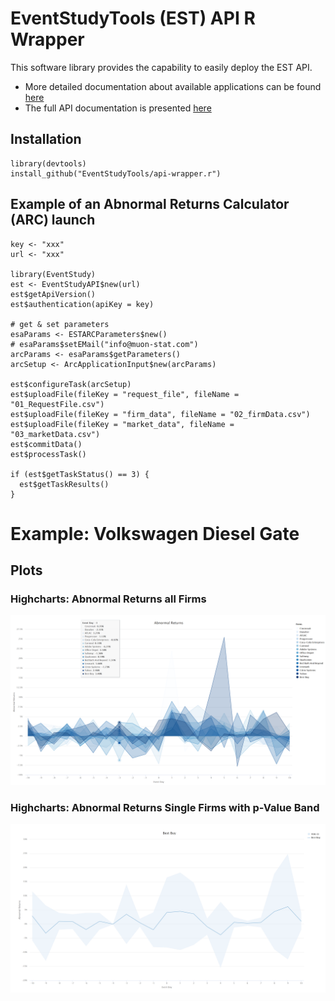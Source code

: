 # EventStudyTools (EST) API R Wrapper

This software library provides the capability to easily deploy the EST API.

* More detailed documentation about available applications can be found [here](http://wwww.eventstudytools.com)
* The full API documentation is presented [here](http://wwww.eventstudytools.com/API-ARC)

## Installation
```
library(devtools)
install_github("EventStudyTools/api-wrapper.r")
```

## Example of an Abnormal Returns Calculator (ARC) launch

```
key <- "xxx"
url <- "xxx"

library(EventStudy)
est <- EventStudyAPI$new(url)
est$getApiVersion()
est$authentication(apiKey = key)

# get & set parameters
esaParams <- ESTARCParameters$new()
# esaParams$setEMail("info@muon-stat.com")
arcParams <- esaParams$getParameters()
arcSetup <- ArcApplicationInput$new(arcParams)

est$configureTask(arcSetup)
est$uploadFile(fileKey = "request_file", fileName = "01_RequestFile.csv")
est$uploadFile(fileKey = "firm_data", fileName = "02_firmData.csv")
est$uploadFile(fileKey = "market_data", fileName = "03_marketData.csv")
est$commitData()
est$processTask()

if (est$getTaskStatus() == 3) {
  est$getTaskResults()
}
```

# Example: Volkswagen Diesel Gate

## Plots

### Highcharts: Abnormal Returns all Firms
![alt text](https://github.com/EventStudyTools/api-wrapper.r/blob/master/vignettes/AbnormalReturnsFirms.png "Abnormal Returns")

### Highcharts: Abnormal Returns Single Firms with p-Value Band

![alt text](https://github.com/EventStudyTools/api-wrapper.r/blob/master/vignettes/AbnormalReturnsFirmCI.PNG "Abnormal Return with 95%-CI")

